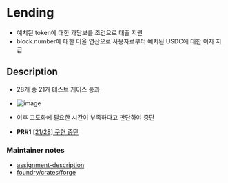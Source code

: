 # Lending

- 예치된 token에 대한 과담보를 조건으로 대출 지원
- block.number에 대한 이율 연산으로 사용자로부터 예치된 USDC에 대한 이자 지급

## Description

- 28개 중 21개 테스트 케이스 통과
- ![image](https://github.com/user-attachments/assets/559adcb2-fad4-4283-aaa5-1126629f0413)

- 이후 고도화에 필요한 시간이 부족하다고 판단하여 중단
- **PR#1** [[21/28] 구현 중단](https://github.com/ooMia/Upside_Lending_solidity/pull/1)

### Maintainer notes

- [assignment-description](https://docs.google.com/document/d/1Q7QQe-ts4imDnLM9qq4Ca5OTKHPd3KExOdBMjFv9S7Y/edit#heading=h.jd3axzxuo8lq)
- [foundry/crates/forge](https://github.com/foundry-rs/foundry/tree/master/crates/forge)
